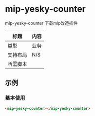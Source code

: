 # mip-yesky-counter
mip-yesky-counter 下载mip改造插件

标题|内容
----|----
类型|业务
支持布局|N/S
所需脚本|

## 示例

### 基本使用
```html
<mip-yesky-counter></mip-yesky-counter>
```